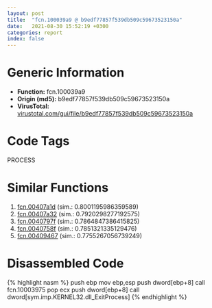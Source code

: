 ```yaml
---
layout: post
title:  "fcn.100039a9 @ b9edf77857f539db509c59673523150a"
date:   2021-08-30 15:52:19 +0300
categories: report
index: false
---
```


# Generic Information
- **Function:** fcn.100039a9
- **Origin (md5):** b9edf77857f539db509c59673523150a
- **VirusTotal:** [virustotal.com/gui/file/b9edf77857f539db509c59673523150a][virustotal_ref]

# Code Tags
<span class="tag" id="PROCESS">PROCESS</span>


# Similar Functions

1. [fcn.00407a1d][similar_1_ref] (sim.: 0.8001195986359589)
2. [fcn.00407a32][similar_2_ref] (sim.: 0.7920298277192575)
3. [fcn.0040797f][similar_3_ref] (sim.: 0.7864847386415825)
4. [fcn.0040758f][similar_4_ref] (sim.: 0.7851321335129476)
5. [fcn.00409467][similar_5_ref] (sim.: 0.7755267056739249)


# Disassembled Code

{% highlight nasm %}
push ebp
mov ebp,esp
push dword[ebp+8]
call fcn.10003975
pop ecx
push dword[ebp+8]
call dword[sym.imp.KERNEL32.dll_ExitProcess]
{% endhighlight %}


[similar_1_ref]: /report/fcn.00407a1d@451ddfcc92b1bb3ecaf608812dc38f69
[similar_2_ref]: /report/fcn.00407a32@61a87c9dd8afa91b0d188f5b18051873
[similar_3_ref]: /report/fcn.0040797f@513a8bfcd5da1a9aee6dd942ecac565e
[similar_4_ref]: /report/fcn.0040758f@cf071542c6e6ceb88de8b40c16fc0a1a
[similar_5_ref]: /report/fcn.00409467@2f226b8c6cd8e0f731b233309d01c72c
[virustotal_ref]: https://www.virustotal.com/gui/file/b9edf77857f539db509c59673523150a